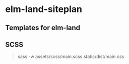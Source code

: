 # elm-land-siteplan
## Templates for elm-land

## SCSS

> sass -w assets/scss/main.scss static/dist/main.css

